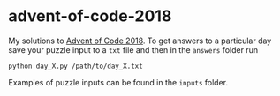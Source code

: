 # advent-of-code-2018

My solutions to [Advent of Code 2018](https://adventofcode.com/2018). To get answers to a particular day save your puzzle input to a `txt` file and then in the `answers` folder run
```
python day_X.py /path/to/day_X.txt
```
Examples of puzzle inputs can be found in the `inputs` folder.
